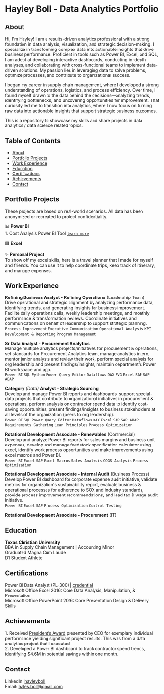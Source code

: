 # Hayley Boll - Data Analytics Portfolio
## About
Hi, I'm Hayley! I am a results-driven analytics professional with a strong foundation in data analysis, visualization, and strategic decision-making. I specialize in transforming complex data into actionable insights that drive business performance. Proficient in tools such as Power BI, Excel, and SQL, I am adept at developing interactive dashboards, conducting in-depth analyses, and collaborating with cross-functional teams to implement data-driven solutions. My passion lies in leveraging data to solve problems, optimize processes, and contribute to organizational success.

​I began my career in supply chain management, where I developed a strong understanding of operations, logistics, and process efficiency. Over time, I found myself drawn to the data behind the decisions—analyzing trends, identifying bottlenecks, and uncovering opportunities for improvement. That curiosity led me to transition into analytics, where I now focus on turning raw data into actionable insights that support strategic business outcomes.

This is a repository to showcase my skills and share projects in data analytics / data science related topics.

## Table of Contents
  - [About](https://github.com/hayley-boll/Portfolio/blob/main/README.md#about)
  - [Portfolio Projects](https://github.com/hayley-boll/Portfolio/blob/main/README.md#portfolio-projects)
  - [Work Experience](https://github.com/hayley-boll/Portfolio/blob/main/README.md#work-experience)
  - [Education](https://github.com/hayley-boll/Portfolio/blob/main/README.md#education)
  - [Certifications](https://github.com/hayley-boll/Portfolio/blob/main/README.md#certifications)
  - [Achievements](https://github.com/hayley-boll/Portfolio/blob/main/README.md#achievements)
  - [Contact](https://github.com/hayley-boll/Portfolio/blob/main/README.md#contact) 

## Portfolio Projects
These projects are based on real-world scenarios. All data has been anonymized or recreated to protect confidentiality.

📊 **Power BI**  
1\. Cost Analysis Power BI Tool [`learn more`](https://github.com/hayley-boll/portfolio/tree/main/project#readme)    

🟩 **Excel**

✨ **Personal Project**  
To show off my excel skills, here is a travel planner that I made for myself and friends. You can use it to help coordinate trips, keep track of itinerary, and manage expenses.

## Work Experience
**Refining Business Analyst - Refining Operations** (Leadership Team)  
Drive operational and strategic alignment by analyzing performance data, identifying trends, and generating insights for business improvement. Facilite daily operations calls, weekly leadership meetings, and monthly performance & transformation reviews. Coordinate initiatives and communications on behalf of leadership to support strategic planning.  
`Process Improvement` `Executive Communication` `Operational Analysis` `KPI Development & Reporting` `Program Management`  

**Sr Data Analyst - Procurement Analytics**  
Manage multiple analytics projects/initiatives for procurement & operations, set standards for Procurement Analytics team, manage analytics intern, mentor junior analysts and review their work, perform special analysis for org leadership and present findings/insights, maintain department's Power BI workspace and app.  
`Power BI` `SQL` `Python` `Power Query Editor` `Dataflows` `DAX` `SVG` `Excel` `SAP` `SAP ABAP`

**Category** *(Data)* **Analyst - Strategic Sourcing**  
Develop and manage Power BI reports and dashboards, support special-data projects that contribute to organizational initiatives in procurement & operations, perform analysis on contractor spend data to identify cost-saving opportunities, present findings/insights to business stakeholders at all levels of the organization (peers to org leadership).  
`Power BI` `SQL` `Power Query Editor` `Dataflows` `DAX` `Excel` `SAP` `SAP ABAP` `Requirements Gathering` `Lean Principles` `Process Optimization`   

**Rotational Development Associate - Renewables** (Commercial)  
Develop and analyze Power BI reports for sales margins and business unit expenses, develop and manage feedstock specification calculator using excel, identify work process opportunities and make improvements using excel macros and Power BI.  
`Power BI` `Excel` `SAP` `Excel Macros` `Sales Analysis` `COGS Analysis` `Process Optimization`

**Rotational Development Associate - Internal Audit** (Business Process)  
Develop Power BI dashboard for corporate expense audit initiative, validate metrics for organization's sustainability report, evaluate business & operational processes for adherence to SOX and industry standards, provide process improvement recommendations, and lead tax & wage audit initiative.  
`Power BI` `Excel` `SAP` `Process Optimization` `Control Testing`

**Rotational Development Associate - Procurement**  (IT)

## Education
**Texas Christian University**  
BBA in Supply Chain Management | Accounting Minor  
Graduated Magna Cum Laude  
D1 Student Athlete

## Certifications 
Power BI Data Analyst (PL-300) | [credential](https://learn.microsoft.com/api/credentials/share/en-us/HayleyBoll-3311/8658F20DEE1090EC?sharingId=930A40816E83E437)  
Microsoft Office Excel 2016: Core Data Analysis, Manipulation, & Presentation  
Microsoft Office PowerPoint 2016: Core Presentation Design & Delivery Skills
## Achievements
1\. Received [President’s Award](https://www.linkedin.com/posts/hayleyboll_i-am-humbled-to-share-that-i-was-recently-activity-7208514129693720576-9C4T?utm_source=share&utm_medium=member_desktop&rcm=ACoAAC4x6G0BdJPxqkyYh3dIYgB5eaHL20-bSuw) presented by CEO for exemplary individual performance yielding significant project results. This was from a data analytics project that I executed.  
2\. Developed a Power BI dashboard to track contractor spend trends, identifying $4.6M in potential savings within one month.
## Contact
LinkedIn: [hayleyboll](https://www.linkedin.com/in/hayleyboll/)  
Email: hales.boll@gmail.com

